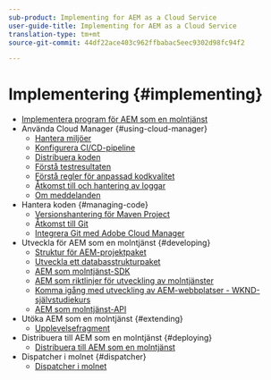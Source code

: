 ```yaml
---
sub-product: Implementing for AEM as a Cloud Service
user-guide-title: Implementing for AEM as a Cloud Service
translation-type: tm+mt
source-git-commit: 44df22ace403c962ffbabac5eec9302d98fc94f2

---
```



# Implementering {#implementing}

+ [Implementera program för AEM som en molntjänst](/help/implementing/home.md)
+ Använda Cloud Manager {#using-cloud-manager}
   + [Hantera miljöer](cloud-manager/manage-environments.md)
   + [Konfigurera CI/CD-pipeline](cloud-manager/configure-pipeline.md)
   + [Distribuera koden](cloud-manager/deploy-code.md)
   + [Förstå testresultaten](cloud-manager/understand-test-results.md)
   + [Förstå regler för anpassad kodkvalitet](cloud-manager/custom-code-quality-rules.md)
   + [Åtkomst till och hantering av loggar](cloud-manager/manage-logs.md)
   + [Om meddelanden](cloud-manager/notifications.md)
+ Hantera koden {#managing-code}
   + [Versionshantering för Maven Project](cloud-manager/project-version-handling.md)
   + [Åtkomst till Git](cloud-manager/accessing-git.md)
   + [Integrera Git med Adobe Cloud Manager](cloud-manager/integrating-with-git.md)
+ Utveckla för AEM som en molntjänst {#developing}
   + [Struktur för AEM-projektpaket](developing/introduction/aem-project-content-package-structure.md)
   + [Utveckla ett databasstrukturpaket](developing/introduction/repository-structure-package.md)
   + [AEM som molntjänst-SDK](developing/introduction/aem-as-a-cloud-service-sdk.md)
   + [AEM som riktlinjer för utveckling av molntjänster](developing/introduction/development-guidelines.md)
   + [Komma igång med utveckling av AEM-webbplatser - WKND-självstudiekurs](developing/introduction/develop-wknd-tutorial.md)
   + [AEM som molntjänst-API](https://docs.adobe.com/content/help/en/experience-manager-cloud-service/implementing/developing/ref/javadoc/index.html)
+ Utöka AEM som en molntjänst {#extending}
   + [Upplevelsefragment](developing/extending/experience-fragments.md)
+ Distribuera till AEM som en molntjänst {#deploying}
   + [Distribuera till AEM som en molntjänst](deploying/overview.md)
+ Dispatcher i molnet {#dispatcher}
   + [Dispatcher i molnet](dispatcher/overview.md)
